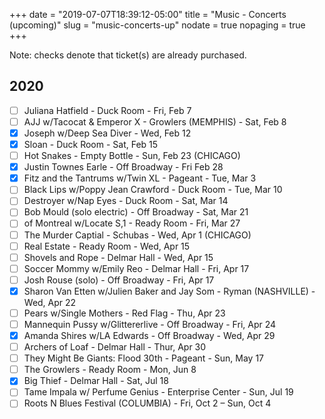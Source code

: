 +++
date = "2019-07-07T18:39:12-05:00"
title = "Music - Concerts (upcoming)"
slug = "music-concerts-up"
nodate = true
nopaging = true
+++

Note: checks denote that ticket(s) are already purchased.

## 2020

- [ ] Juliana Hatfield - Duck Room - Fri, Feb 7
- [ ] AJJ w/Tacocat & Emperor X - Growlers (MEMPHIS) - Sat, Feb 8
- [X] Joseph w/Deep Sea Diver - Wed, Feb 12
- [X] Sloan - Duck Room - Sat, Feb 15
- [ ] Hot Snakes - Empty Bottle - Sun, Feb 23 (CHICAGO)
- [X] Justin Townes Earle - Off Broadway - Fri Feb 28
- [X] Fitz and the Tantrums w/Twin XL - Pageant - Tue, Mar 3
- [ ] Black Lips w/Poppy Jean Crawford - Duck Room - Tue, Mar 10
- [ ] Destroyer w/Nap Eyes - Duck Room - Sat, Mar 14
- [ ] Bob Mould (solo electric) - Off Broadway - Sat, Mar 21
- [ ] of Montreal w/Locate S,1 - Ready Room - Fri, Mar 27
- [ ] The Murder Captial - Schubas - Wed, Apr 1 (CHICAGO)
- [ ] Real Estate - Ready Room - Wed, Apr 15
- [ ] Shovels and Rope - Delmar Hall - Wed, Apr 15
- [ ] Soccer Mommy w/Emily Reo - Delmar Hall - Fri, Apr 17
- [ ] Josh Rouse (solo) - Off Broadway - Fri, Apr 17
- [X] Sharon Van Etten w/Julien Baker and Jay Som - Ryman (NASHVILLE) - Wed, Apr 22
- [ ] Pears w/Single Mothers - Red Flag - Thu, Apr 23
- [ ] Mannequin Pussy w/Glittererlive - Off Broadway - Fri, Apr 24
- [X] Amanda Shires w/LA Edwards - Off Broadway - Wed, Apr 29
- [ ] Archers of Loaf - Delmar Hall - Thur, Apr 30
- [ ] They Might Be Giants: Flood 30th - Pageant - Sun, May 17
- [ ] The Growlers - Ready Room - Mon, Jun 8 
- [X] Big Thief - Delmar Hall - Sat, Jul 18
- [ ] Tame Impala w/ Perfume Genius - Enterprise Center - Sun, Jul 19
- [ ] Roots N Blues Festival (COLUMBIA) - Fri, Oct 2 – Sun, Oct 4
